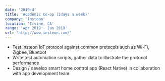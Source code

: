 ```yaml
---
date: '2019-4'
title: 'Academic Co-op (2days a week)'
company: 'Insteon'
location: 'Irvine, CA'
range: 'Apr 2019 - Jun 2019'
url: 'http://www.insteon.com/'
---
```


- Test Insteon IoT protocol against common protocols such as Wi-Fi, Zigbee, Bluetoot
- Write test automation scripts, gather data to illustrate the protocol performance
- Design / develop smart home control app (React Native) in collaboration with app development team
